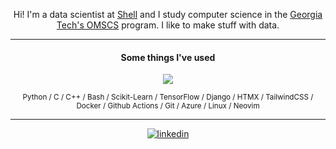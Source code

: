 <p align="center">Hi! I'm a data scientist at <a href="https://shell.com/">Shell</a> and I study computer science in the <a href="https://www.gatech.edu/">Georgia Tech's OMSCS</a> program. I like to make stuff with data.</p>

<hr>

<h4 align="center">Some things I've used</h4>
<p align="center">
  <a href="https://skillicons.dev">
    <img src="https://skillicons.dev/icons?i=python,c,cpp,bash,sklearn,tensorflow,django,htmx,tailwind,docker,githubactions,git,azure,linux,neovim&theme=dark" />
  </a>
</p>
<p align="center">
  <sub>Python / C / C++ / Bash / Scikit-Learn / TensorFlow / Django / HTMX / TailwindCSS / Docker / Github Actions / Git / Azure / Linux / Neovim </sub>
</p>

<hr>

<div align="center">
  <a href="https://www.linkedin.com/in/owczarek-jakub">
    <img align="center" alt="linkedin" title="My LinkedIn" src="https://custom-icon-badges.demolab.com/badge/-LinkedIn-blue?style=for-the-badge&logoColor=white&logo=linkedin-svgrepo-com"/>
  </a> 
</div>

